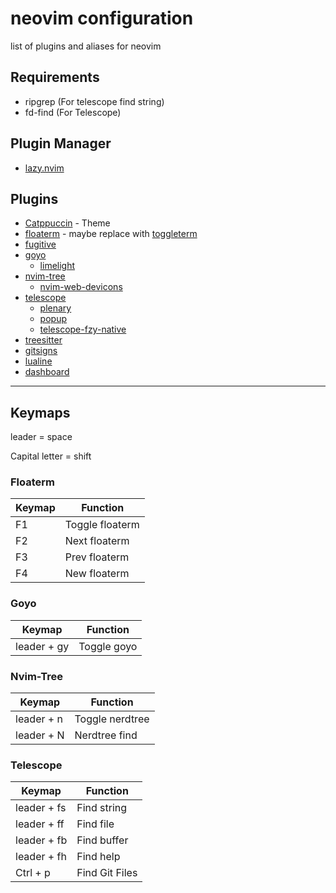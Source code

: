 # neovim configuration
list of plugins and aliases for neovim

## Requirements
- ripgrep (For telescope find string)
- fd-find (For Telescope)

## Plugin Manager
- [lazy.nvim](https://github.com/folke/lazy.nvim)

## Plugins
- [Catppuccin](https://github.com/dracula/vim) - Theme
- [floaterm](https://github.com/voldikss/vim-floaterm) - maybe replace with [toggleterm](https://github.com/akinsho/toggleterm.nvim)
- [fugitive](https://github.com/tpope/vim-fugitive)
- [goyo](https://github.com/junegunn/goyo.vim)
  - [limelight](https://github.com/junegunn/limelight.vim)
- [nvim-tree](https://github.com/nvim-tree/nvim-tree.lua)
  - [nvim-web-devicons](https://github.com/nvim-tree/nvim-web-devicons)
- [telescope](https://github.com/nvim-telescope/telescope.nvim)
  - [plenary](https://github.com/nvim-lua/plenary.nvim)
  - [popup](https://github.com/nvim-lua/popup.nvim)
  - [telescope-fzy-native](https://github.com/nvim-telescope/telescope-fzy-native.nvim)
- [treesitter](https://github.com/nvim-treesitter/nvim-treesitter)
- [gitsigns](lewis6991/gitsigns.nvim)
- [lualine](https://github.com/nvim-lualine/lualine.nvim)
- [dashboard](https://github.com/nvimdev/dashboard-nvim)

---

## Keymaps
leader = space

Capital letter = shift

### Floaterm
| Keymap | Function        |
|--------|-----------------|
| F1     | Toggle floaterm |
| F2     | Next floaterm   |
| F3     | Prev floaterm   |
| F4     | New floaterm    |

### Goyo
| Keymap      | Function    |
|-------------|-------------|
| leader + gy | Toggle goyo |

### Nvim-Tree
| Keymap     | Function        |
|------------|-----------------|
| leader + n | Toggle nerdtree |
| leader + N | Nerdtree find   |

### Telescope
| Keymap      | Function       |
|-------------|----------------|
| leader + fs | Find string    |
| leader + ff | Find file      |
| leader + fb | Find buffer    |
| leader + fh | Find help      |
| Ctrl + p    | Find Git Files |
